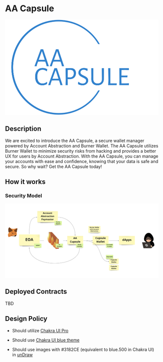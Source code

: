 # AA Capsule

!["logo"](./docs/logo.png)

## Description

We are excited to introduce the AA Capsule, a secure wallet manager powered by Account Abstraction and Burner Wallet. The AA Capsule utilizes Burner Wallet to minimize security risks from hacking and provides a better UX for users by Account Abstraction. With the AA Capsule, you can manage your accounts with ease and confidence, knowing that your data is safe and secure. So why wait? Get the AA Capsule today!

## How it works

### Security Model

!["security how it works"](./docs/security-how-it-works.png)

## Deployed Contracts

TBD

## Design Policy

- Should utilize [Chakra UI Pro](https://pro.chakra-ui.com/)

- Should use [Chakra UI blue theme](https://chakra-ui.com/docs/styled-system/theme#blue)

- Should use images with #3182CE (equivalent to blue.500 in Chakra UI) in [unDraw](https://undraw.co/)
